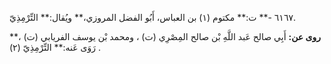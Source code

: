 ٦١٦٧ -** ت:** مكتوم (١) بن العباس، أَبُو الفضل المروزي،** ويُقال:** التِّرْمِذِيّ.

**روى عن:** أَبِي صالح عَبد اللَّهِ بْن صالح المِصْرِي (ت) ، ومحمد بْن يوسف الفريابي (ت) ،** رَوَى عَنه:** التِّرْمِذِيّ (٢) .